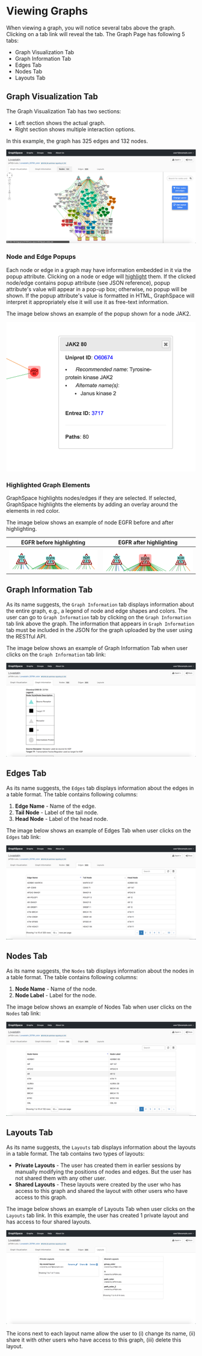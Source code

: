# Viewing Graphs

When viewing a graph, you will notice several tabs above the graph. Clicking on a tab link will reveal the tab. The Graph Page has following 5 tabs:

- Graph Visualization Tab
- Graph Information Tab
- Edges Tab
- Nodes Tab
- Layouts Tab


## Graph Visualization Tab

The Graph Visualization Tab has two sections:
- Left section shows the actual graph.
- Right section shows multiple interaction options.

In this example, the graph has 325 edges and 132 nodes.

![Graph Visualization Tab](_static/images/gs-screenshot-user1-lovastatin-graph-visualization-tab.png)

### Node and Edge Popups

Each node or edge in a graph may have information embedded in it via the popup attribute. Clicking on a node or edge will [highlight](#highlighted-graph-elements) them. If the clicked node/edge contains popup attribute (see JSON reference), popup attribute's value will appear in a pop-up box; otherwise, no popup will be shown. If the popup attribute's value is formatted in HTML, GraphSpace will interpret it appropriately else it will use it as free-text information. 

The image below shows an example of the popup shown for a node JAK2. 

![Graph Visualization Tab](_static/images/gs-screenshot-user1-lovastatin-node-popup.png)

### Highlighted Graph Elements

GraphSpace highlights nodes/edges if they are selected. If selected, GraphSpace highlights the elements by adding an overlay around the elements in red color.
 
The image below shows an example of node EGFR before and after highlighting. 

EGFR before highlighting             |  EGFR after highlighting 
:-------------------------:|:-------------------------:
![Before Highlighted](_static/images/gs-screenshot-user1-lovastatin-node-before-highlighted-egfr.png)  |  ![After Highlighted](_static/images/gs-screenshot-user1-lovastatin-node-after-highlighted-egfr.png)


## Graph Information Tab

As its name suggests, the `Graph Information` tab displays information about the entire graph, e.g., a legend of node and edge shapes and colors. The user can go to `Graph Information` tab by clicking on the `Graph Information` tab link above the graph. The information that appears in `Graph Information` tab must be included in the JSON for the graph uploaded by the user using the RESTful API.

The image below shows an example of Graph Information Tab when user clicks on the `Graph Information` tab link:

![Graph Information Tab Image](_static/images/gs-screenshot-user1-lovastatin-graph-information-tab.png)

## Edges Tab

As its name suggests, the `Edges` tab displays information about the edges in a table format. The table contains following columns:

1. **Edge Name** - Name of the edge.
2. **Tail Node** - Label of the tail node.
3. **Head Node** - Label of the head node.

The image below shows an example of Edges Tab when user clicks on the `Edges` tab link:

![Graph Edges Tab Image](_static/images/gs-screenshot-user1-lovastatin-graph-edges-tab.png)

## Nodes Tab

As its name suggests, the `Nodes` tab displays information about the nodes in a table format. The table contains following columns:

1. **Node Name** - Name of the node.
2. **Node Label** - Label for the node.

The image below shows an example of Nodes Tab when user clicks on the `Nodes` tab link:

![Graph Nodes Tab Image](_static/images/gs-screenshot-user1-lovastatin-graph-nodes-tab.png)

## Layouts Tab

As its name suggests, the `Layouts` tab displays information about the layouts in a table format. The tab contains two types of layouts:

- **Private Layouts** - The user has created them in earlier sessions by manually modifying the positions of nodes and edges. But the user has not shared them with any other user.
- **Shared Layouts** - These layouts were created by the user who has access to this graph and shared the layout with other users who have access to this graph.
    
The image below shows an example of Layouts Tab when user clicks on the `Layouts` tab link. In this example, the user has created 1 private layout and has access to four shared layouts.

![Graph Layouts Tab Image](_static/images/gs-screenshot-user1-lovastatin-graph-layouts-tab.png)

The icons next to each layout name allow the user to (i) change its name, (ii) share it with other users who have access to this graph, (iii) delete this layout.


